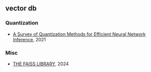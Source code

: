 ## vector db

### Quantization

- [A Survey of Quantization Methods for Efficient Neural Network Inference](/assets/pdfs/A_Survey_of_Quantization_Methods_for_Efficient_Neural_Network_Inference.pdf), 2021

### Misc

- [THE FAISS LIBRARY](/assets/pdfs/The_FAISS_LIBRARY_2401.08281.pdf), 2024
